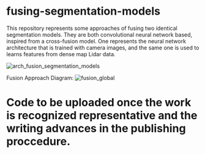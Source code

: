 # fusing-segmentation-models
This repository represents some approaches of fusing two identical segmentation models. They are both convolutional neural network based, inspired from a cross-fusion model. One represents the neural network architecture that is trained with camera images, and the same one is used to learns features from dense map Lidar data. 

![arch_fusion_segmentation_models](https://github.com/vasigiurgi/fusing-segmentation-models/assets/49117053/dcc178fd-b369-48a6-83c3-a8305965040a)

Fusion Approach Diagram: 
![fusion_global](https://github.com/vasigiurgi/fusing-segmentation-models/assets/49117053/a5ffc1c9-96fe-4efa-800b-e6da6ac0e036)

# Code to be uploaded once the work is recognized representative and the writing advances in the publishing proccedure. 
